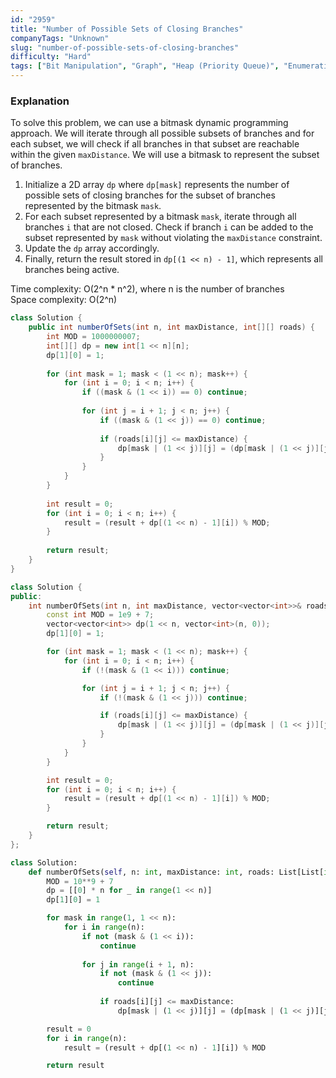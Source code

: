 ```yaml
---
id: "2959"
title: "Number of Possible Sets of Closing Branches"
companyTags: "Unknown"
slug: "number-of-possible-sets-of-closing-branches"
difficulty: "Hard"
tags: ["Bit Manipulation", "Graph", "Heap (Priority Queue)", "Enumeration", "Shortest Path"]
---
```


### Explanation

To solve this problem, we can use a bitmask dynamic programming approach. We will iterate through all possible subsets of branches and for each subset, we will check if all branches in that subset are reachable within the given `maxDistance`. We will use a bitmask to represent the subset of branches.

1. Initialize a 2D array `dp` where `dp[mask]` represents the number of possible sets of closing branches for the subset of branches represented by the bitmask `mask`.
2. For each subset represented by a bitmask `mask`, iterate through all branches `i` that are not closed. Check if branch `i` can be added to the subset represented by `mask` without violating the `maxDistance` constraint.
3. Update the `dp` array accordingly.
4. Finally, return the result stored in `dp[(1 << n) - 1]`, which represents all branches being active.

Time complexity: O(2^n * n^2), where n is the number of branches  
Space complexity: O(2^n)
```java
class Solution {
    public int numberOfSets(int n, int maxDistance, int[][] roads) {
        int MOD = 1000000007;
        int[][] dp = new int[1 << n][n];
        dp[1][0] = 1;
        
        for (int mask = 1; mask < (1 << n); mask++) {
            for (int i = 0; i < n; i++) {
                if ((mask & (1 << i)) == 0) continue;
                
                for (int j = i + 1; j < n; j++) {
                    if ((mask & (1 << j)) == 0) continue;
                    
                    if (roads[i][j] <= maxDistance) {
                        dp[mask | (1 << j)][j] = (dp[mask | (1 << j)][j] + dp[mask][i]) % MOD;
                    }
                }
            }
        }
        
        int result = 0;
        for (int i = 0; i < n; i++) {
            result = (result + dp[(1 << n) - 1][i]) % MOD;
        }
        
        return result;
    }
}
```

```cpp
class Solution {
public:
    int numberOfSets(int n, int maxDistance, vector<vector<int>>& roads) {
        const int MOD = 1e9 + 7;
        vector<vector<int>> dp(1 << n, vector<int>(n, 0));
        dp[1][0] = 1;

        for (int mask = 1; mask < (1 << n); mask++) {
            for (int i = 0; i < n; i++) {
                if (!(mask & (1 << i))) continue;

                for (int j = i + 1; j < n; j++) {
                    if (!(mask & (1 << j))) continue;

                    if (roads[i][j] <= maxDistance) {
                        dp[mask | (1 << j)][j] = (dp[mask | (1 << j)][j] + dp[mask][i]) % MOD;
                    }
                }
            }
        }

        int result = 0;
        for (int i = 0; i < n; i++) {
            result = (result + dp[(1 << n) - 1][i]) % MOD;
        }

        return result;
    }
};
```

```python
class Solution:
    def numberOfSets(self, n: int, maxDistance: int, roads: List[List[int]]) -> int:
        MOD = 10**9 + 7
        dp = [[0] * n for _ in range(1 << n)]
        dp[1][0] = 1

        for mask in range(1, 1 << n):
            for i in range(n):
                if not (mask & (1 << i)):
                    continue
                
                for j in range(i + 1, n):
                    if not (mask & (1 << j)):
                        continue
                    
                    if roads[i][j] <= maxDistance:
                        dp[mask | (1 << j)][j] = (dp[mask | (1 << j)][j] + dp[mask][i]) % MOD

        result = 0
        for i in range(n):
            result = (result + dp[(1 << n) - 1][i]) % MOD

        return result
```